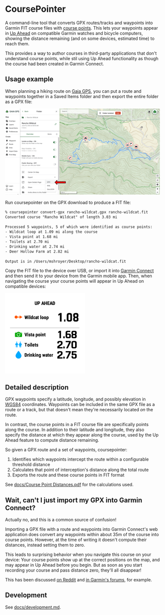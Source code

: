 # CoursePointer

A command-line tool that converts GPX routes/tracks and waypoints into Garmin
FIT course files with [course
points](https://support.garmin.com/en-US/?faq=aisqGZTLwH5LvbExSdO6L6). This
lets your waypoints appear in [Up
Ahead](https://support.garmin.com/en-US/?faq=lQMibRoY2I5Y4pP8EXgxv7) on
compatible Garmin watches and bicycle computers, showing the distance
remaining (and on some devices, estimated time) to reach them.

This provides a way to author courses in third-party applications that don't
understand course points, while stil using Up Ahead functionality as though
the course had been created in Garmin Connect.

## Usage example

When planning a hiking route on [Gaia GPS](https://gaiagps.com/), you can put
a route and waypoints together in a Saved Items folder and then export the
entire folder as a GPX file:

![Example hike](docs/img/gaia-rancho-wildcat.png)

Run coursepointer on the GPX download to produce a FIT file:

```
% coursepointer convert-gpx rancho-wildcat.gpx rancho-wildcat.fit
Converted course "Rancho Wildcat" of length 3.03 mi

Processed 5 waypoints, 5 of which were identified as course points:
- Wildcat loop at 1.09 mi along the course
- Vista point at 1.68 mi
- Toilets at 2.70 mi
- Drinking water at 2.74 mi
- Deer Hollow Farm at 2.82 mi

Output is in /Users/mshroyer/Desktop/rancho-wildcat.fit
```

Copy the FIT file to the device over USB, or import it into [Garmin
Connect](https://connect.garmin.com/modern/) and then send it to your device
from the Garmin mobile app.  Then, when navigating the course your course
points will appear in Up Ahead on compatible devices:

![Garmin Fenix Up Ahead screenshot](docs/img/gaia-rancho-wildcat-screenshot.png)

## Detailed description

GPX waypoints specify a latitude, longitude, and possibly elevation in
[WGS84](https://en.wikipedia.org/wiki/World_Geodetic_System) coordinates.
Waypoints can be included in the same GPX file as a route or a track, but
that doesn't mean they're necessarily located *on* the route.

In contrast, the course points in a FIT course file are specifically points
along the course.  In addition to their latitude and longitude, they also
specify the distance at which they appear along the course, used by the Up
Ahead feature to compute distance remaining.

So given a GPX route and a set of waypoints, coursepointer:

1. Identifies which waypoints intercept the route within a configurable
   threshold distance
2. Calculates that point of interception's distance along the total route
3. Exports the route and these course points in FIT format

See [docs/Course Point Distances.pdf](docs/Course%20Point%20Distances.pdf) for
the calculations used.

## Wait, can't I just import my GPX into Garmin Connect?

Actually no, and this is a common source of confusion!

Importing a GPX file with a route and waypoints into Garmin Connect's web
application does convert any waypoints within about 35m of the course into
course points.  However, at the time of writing it doesn't compute their
distances, instead setting them to zero.

This leads to surprising behavior when you navigate this course on your
device: Your course points show up at the correct positions on the map, and
may appear in Up Ahead before you begin.  But as soon as you start recording
your course and pass distance zero, they'll all disappear!

This has been discussed [on
Reddit](https://www.reddit.com/r/Garmin/comments/1ds478x/how_does_up_ahead_actually_work/)
and [in Garmin's
forums](https://forums.garmin.com/outdoor-recreation/outdoor-recreation/f/fenix-7-series/369450/is-garmin-going-to-ever-fix-a-glaring-bug-with-garmin-connect-gpx-course-import-which-results-in-up-ahead-simply-not-working/1765480#1765480),
for example.

## Development

See [docs/development.md](docs/development.md).
